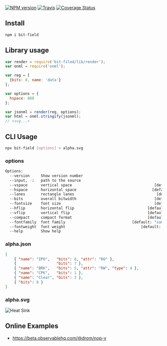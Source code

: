 [![NPM version](https://img.shields.io/npm/v/bit-field.svg)](https://www.npmjs.org/package/bit-field)
[![Travis ](https://travis-ci.org/drom/bitfield.svg?branch=master)](https://travis-ci.org/drom/bitfield)
[![Coverage Status](https://coveralls.io/repos/github/drom/bitfield/badge.svg?branch=master)](https://coveralls.io/github/drom/bitfield?branch=master)

## Install

```sh
npm i bit-field
```

## Library usage

```js
var render = require('bit-filed/lib/render');
var onml = require('onml');

var reg = [
  {bits: 8, name: 'data'}
];

var options = {
  hspace: 888
};

var jsonml = render(reg, options);
var html = onml.stringify(jsonml);
// <svg...>
```

## CLI Usage

```sh
npx bit-field [options] > alpha.svg
```

### options

```sh
Options:
  --version     Show version number                                    [boolean]
  --input, -i   path to the source                                    [required]
  --vspace      vertical space                                     [default: 80]
  --hspace      horizontal space                                  [default: 640]
  --lanes       rectangle lanes                                     [default: 2]
  --bits        overall bitwidth                                   [default: 32]
  --fontsize    font size                                          [default: 14]
  --hflip       horizontal flip                                 [default: false]
  --vflip       vertical flip                                   [default: false]
  --compact     compact format                                  [default: false]
  --fontfamily  font family                              [default: "sans-serif"]
  --fontweight  font weight                                  [default: "normal"]
  --help        Show help                                              [boolean]
```

### alpha.json

```json
[
    { "name": "IPO",   "bits": 8, "attr": "RO" },
    {                  "bits": 7 },
    { "name": "BRK",   "bits": 5, "attr": "RW", "type": 4 },
    { "name": "CPK",   "bits": 1 },
    { "name": "Clear", "bits": 3 },
    { "bits": 8 }
]
```
### alpha.svg

![Heat Sink](https://rawgit.com/drom/bitfield/master/test/alpha.svg)

## Online Examples

  * https://beta.observablehq.com/@drom/nop-v

